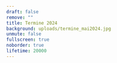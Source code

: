 ```yaml
---
draft: false
remove: ""
title: Termine 2024
background: uploads/termine_mai2024.jpg
unmute: false
fullscreen: true
noborder: true
lifetime: 20000
---
```

